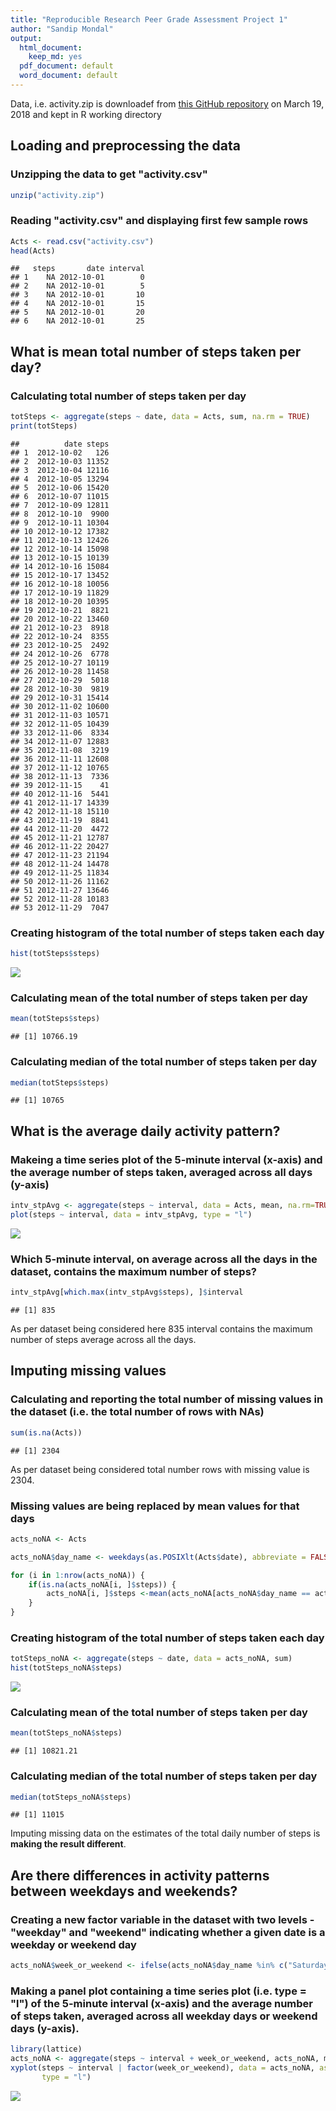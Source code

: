 ```yaml
---
title: "Reproducible Research Peer Grade Assessment Project 1"
author: "Sandip Mondal"
output:
  html_document:
    keep_md: yes
  pdf_document: default
  word_document: default
---  
```

  
Data, i.e. activity.zip is downloadef from [this GitHub repository](http://github.com/rdpeng/RepData_PeerAssessment1) on March 19, 2018 and kept in R working directory
  
  
  
## Loading and preprocessing the data
  
  
  
### Unzipping the data to get "activity.csv"

```r
unzip("activity.zip")
```
  
  
### Reading "activity.csv" and displaying first few sample rows

```r
Acts <- read.csv("activity.csv")
head(Acts)
```

```
##   steps       date interval
## 1    NA 2012-10-01        0
## 2    NA 2012-10-01        5
## 3    NA 2012-10-01       10
## 4    NA 2012-10-01       15
## 5    NA 2012-10-01       20
## 6    NA 2012-10-01       25
```
  
  
  
## What is mean total number of steps taken per day?
  
  
  
### Calculating total number of steps taken per day

```r
totSteps <- aggregate(steps ~ date, data = Acts, sum, na.rm = TRUE)
print(totSteps)
```

```
##          date steps
## 1  2012-10-02   126
## 2  2012-10-03 11352
## 3  2012-10-04 12116
## 4  2012-10-05 13294
## 5  2012-10-06 15420
## 6  2012-10-07 11015
## 7  2012-10-09 12811
## 8  2012-10-10  9900
## 9  2012-10-11 10304
## 10 2012-10-12 17382
## 11 2012-10-13 12426
## 12 2012-10-14 15098
## 13 2012-10-15 10139
## 14 2012-10-16 15084
## 15 2012-10-17 13452
## 16 2012-10-18 10056
## 17 2012-10-19 11829
## 18 2012-10-20 10395
## 19 2012-10-21  8821
## 20 2012-10-22 13460
## 21 2012-10-23  8918
## 22 2012-10-24  8355
## 23 2012-10-25  2492
## 24 2012-10-26  6778
## 25 2012-10-27 10119
## 26 2012-10-28 11458
## 27 2012-10-29  5018
## 28 2012-10-30  9819
## 29 2012-10-31 15414
## 30 2012-11-02 10600
## 31 2012-11-03 10571
## 32 2012-11-05 10439
## 33 2012-11-06  8334
## 34 2012-11-07 12883
## 35 2012-11-08  3219
## 36 2012-11-11 12608
## 37 2012-11-12 10765
## 38 2012-11-13  7336
## 39 2012-11-15    41
## 40 2012-11-16  5441
## 41 2012-11-17 14339
## 42 2012-11-18 15110
## 43 2012-11-19  8841
## 44 2012-11-20  4472
## 45 2012-11-21 12787
## 46 2012-11-22 20427
## 47 2012-11-23 21194
## 48 2012-11-24 14478
## 49 2012-11-25 11834
## 50 2012-11-26 11162
## 51 2012-11-27 13646
## 52 2012-11-28 10183
## 53 2012-11-29  7047
```
  
  
  
### Creating histogram of the total number of steps taken each day

```r
hist(totSteps$steps)
```

![](create_tot_steps_hist-1.png)<!-- -->
  
  
  
### Calculating mean of the total number of steps taken per day

```r
mean(totSteps$steps)
```

```
## [1] 10766.19
```
  
  
  
### Calculating median of the total number of steps taken per day

```r
median(totSteps$steps)
```

```
## [1] 10765
```
  
  
  
## What is the average daily activity pattern?
  
  
  
### Makeing a time series plot of the 5-minute interval (x-axis) and the average number of steps taken, averaged across all days (y-axis)

```r
intv_stpAvg <- aggregate(steps ~ interval, data = Acts, mean, na.rm=TRUE)
plot(steps ~ interval, data = intv_stpAvg, type = "l")
```

![](time_series_plot-1.png)<!-- -->
  
  
  
### Which 5-minute interval, on average across all the days in the dataset, contains the maximum number of steps?

```r
intv_stpAvg[which.max(intv_stpAvg$steps), ]$interval
```

```
## [1] 835
```
  
As per dataset being considered here 835 interval contains the maximum number of steps average across all the days.
  
  
  
## Imputing missing values
  
  
 
### Calculating and reporting the total number of missing values in the dataset (i.e. the total number of rows with NAs)

```r
sum(is.na(Acts))
```

```
## [1] 2304
```
  
As per dataset being considered total number rows with missing value is 2304.
  
  
 
### Missing values are being replaced by mean values for that days

```r
acts_noNA <- Acts

acts_noNA$day_name <- weekdays(as.POSIXlt(Acts$date), abbreviate = FALSE)

for (i in 1:nrow(acts_noNA)) {
    if(is.na(acts_noNA[i, ]$steps)) {
        acts_noNA[i, ]$steps <-mean(acts_noNA[acts_noNA$day_name == acts_noNA[i, ]$day_name,]$steps, na.rm = TRUE)
    }
}
```
  
  
  
### Creating histogram of the total number of steps taken each day

```r
totSteps_noNA <- aggregate(steps ~ date, data = acts_noNA, sum)
hist(totSteps_noNA$steps)
```

![](create_tot_steps_hist_noNA-1.png)<!-- -->
  
  
  
### Calculating mean of the total number of steps taken per day

```r
mean(totSteps_noNA$steps)
```

```
## [1] 10821.21
```
  
  
  
### Calculating median of the total number of steps taken per day

```r
median(totSteps_noNA$steps)
```

```
## [1] 11015
```
  
Imputing missing data on the estimates of the total daily number of steps is **making the result different**.
  
  
  
## Are there differences in activity patterns between weekdays and weekends?
  
  
### Creating a new factor variable in the dataset with two levels - "weekday" and "weekend" indicating whether a given date is a weekday or weekend day

```r
acts_noNA$week_or_weekend <- ifelse(acts_noNA$day_name %in% c("Saturday", "Sunday"), "weekend", "weekday")
```
  
  
  
### Making a panel plot containing a time series plot (i.e. type = "l") of the 5-minute interval (x-axis) and the average number of steps taken, averaged across all weekday days or weekend days (y-axis).

```r
library(lattice)
acts_noNA <- aggregate(steps ~ interval + week_or_weekend, acts_noNA, mean)
xyplot(steps ~ interval | factor(week_or_weekend), data = acts_noNA, aspect = 1/2, 
       type = "l")
```

![](create_panel_plt-1.png)<!-- -->


